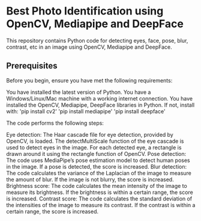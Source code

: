 # Best Photo Identification using OpenCV, Mediapipe and DeepFace

This repository contains Python code for detecting eyes, face, pose, blur, contrast, etc in an image using OpenCV, Mediapipe and DeepFace.

## Prerequisites

Before you begin, ensure you have met the following requirements:

You have installed the latest version of Python.
You have a Windows/Linux/Mac machine with a working internet connection.
You have installed the OpenCV, Mediapipe, DeepFace libraries in Python. If not, install with:
'pip install cv2'
'pip install mediapipe'
'pip install deepface'


The code performs the following steps:

Eye detection: The Haar cascade file for eye detection, provided by OpenCV, is loaded. The detectMultiScale function of the eye cascade is used to detect eyes in the image. For each detected eye, a rectangle is drawn around it using the rectangle function of OpenCV.
Pose detection: The code uses MediaPipe’s pose estimation model to detect human poses in the image. If a pose is detected, the score is increased.
Blur detection: The code calculates the variance of the Laplacian of the image to measure the amount of blur. If the image is not blurry, the score is increased.
Brightness score: The code calculates the mean intensity of the image to measure its brightness. If the brightness is within a certain range, the score is increased.
Contrast score: The code calculates the standard deviation of the intensities of the image to measure its contrast. If the contrast is within a certain range, the score is increased.
